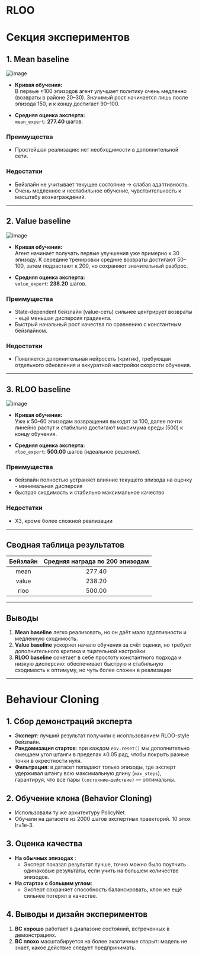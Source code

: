 # RLOO

# Секция экспериментов

## 1. Mean baseline

  ![image](https://github.com/user-attachments/assets/39de1144-1217-4716-9c2d-fb9f4eb1bb94)

- **Кривая обучения:**  
  В первые ≈100 эпизодов агент улучшает политику очень медленно (возвраты в районе 20–30). Значимый рост начинается лишь после эпизода 150, и к концу достигает 90–100.

- **Средняя оценка эксперта:**  
  `mean_expert`: **277.40** шагов.
  

### Преимущества
- Простейшая реализация: нет необходимости в дополнительной сети.

### Недостатки
- Бейзлайн не учитывает текущее состояние → слабая адаптивность.
- Очень медленное и нестабильное обучение, чувствительность к масштабу вознаграждений.

---

## 2. Value baseline 

![image](https://github.com/user-attachments/assets/ac5de789-219c-46dc-8ff2-e92553c1e657)


- **Кривая обучения:**  
  Агент начинает получать первые  улучшения уже примерно к 30 эпизоду. К середине тренировки средние возвраты достигают 50–100, затем подрастают к 200, но сохраняют значительный разброс.

- **Средняя оценка эксперта:**  
  `value_expert`: **238.20** шагов.

### Преимущества
- State-dependent бейзлайн (value-сеть) сильнее центрирует возвраты - ещё меньшая дисперсия градиента.
- Быстрый начальный рост качества по сравнению с константным бейзлайном.

### Недостатки
- Появляется дополнительная нейросеть (критик), требующая отдельного обновления и аккуратной настройки скорости обучения.

---

## 3. RLOO baseline

![image](https://github.com/user-attachments/assets/2588c33b-c2d4-4325-849d-1a626163e473)

- **Кривая обучения:**  
  Уже к 50–60 эпизодам возвращения выходят за 100, далее почти линейно растут и стабильно достигают максимума среды (500) к концу обучения.

- **Средняя оценка эксперта:**  
  `rloo_expert`: **500.00** шагов (идеальное решение).

### Преимущества
- бейзлайн полностью устраняет влияние текущего эпизода на оценку - минимальная дисперсия
- быстрая сходимость и стабильно максимальное качество

### Недостатки
- ХЗ, кроме более сложной реализации 

---

## Сводная таблица результатов

| Бейзлайн | Средняя награда по 200 эпизодам |
|:--------:|:------------------------------:|
| mean     | 277.40                         |
| value    | 238.20                         |
| rloo     | 500.00                         |

---

## Выводы

1. **Mean baseline** легко реализовать, но он даёт мало адаптивности и медленную сходимость.  
2. **Value baseline** ускоряет начало обучения за счёт  оценки, но требует дополнительного критика и тщательной настройки.  
3. **RLOO baseline** сочетает в себе простоту константного подхода и низкую дисперсию: обеспечивает быструю и стабильную сходимость к оптимуму, но чуть более сложен в реализации

---

# Behaviour Cloning


## 1. Сбор демонстраций эксперта
- **Эксперт**: лучший результат получили с исопльзованием RLOO-style бейзлайн.  
- **Рандомизация стартов**: при каждом `env.reset()` мы дополнительно смещаем угол штанги в пределах ±0.05 рад, чтобы покрыть разные точки в окрестности нуля.  
- **Фильтрация**: в датасет попадают только эпизоды, где эксперт удерживал штангу всю максимальную длину (`max_steps`), гарантируя, что все пары `(состояние→действие)` — оптимальны.  

## 2. Обучение клона (Behavior Cloning)
- Использовали ту же архитектуру PolicyNet.  
- Обучали на датасете из 2000 шагов экспертных траекторий. 10 эпох lr=1e-3.  

## 3. Оценка качества
- **На обычных эпизодах** :  
  - Эксперт показал результат лучше, точно можно было поулчить одинаковые результаты, если учить на большем количестве эпизодов.  
- **На стартах с большим углом**:  
  - Эксперт сохраняет способность балансировать, клон же ещё сильнее потерял в качестве.

## 4. Выводы и дизайн экспериментов
1. **BC хорошо** работает в диапазоне состояний, встреченных в демонстрациях.  
2. **BC плохо** масштабируется на более экзотичные старыт: модель не знает, какое действие следует предпринимать.  
